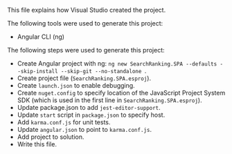 This file explains how Visual Studio created the project.

The following tools were used to generate this project:
- Angular CLI (ng)

The following steps were used to generate this project:
- Create Angular project with ng: `ng new SearchRanking.SPA --defaults --skip-install --skip-git --no-standalone `.
- Create project file (`SearchRanking.SPA.esproj`).
- Create `launch.json` to enable debugging.
- Create `nuget.config` to specify location of the JavaScript Project System SDK (which is used in the first line in `SearchRanking.SPA.esproj`).
- Update package.json to add `jest-editor-support`.
- Update `start` script in `package.json` to specify host.
- Add `karma.conf.js` for unit tests.
- Update `angular.json` to point to `karma.conf.js`.
- Add project to solution.
- Write this file.
